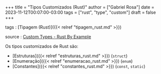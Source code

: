 +++
title = "Tipos Customizados (Rust)"
author = ["Gabriel Rosa"]
date = 2023-11-12T00:07:00-03:00
tags = ["rust", "type", "custom"]
draft = false
+++

tags
: [Tipagem (Rust)]({{< relref "tipagem_rust.md" >}})

source
: [Custom Types - Rust By Example](https://doc.rust-lang.org/rust-by-example/custom_types.html)

Os tipos customizados de Rust são:

-   [Estruturas]({{< relref "estruturas_rust.md" >}}) (`struct`)
-   [Enumeração]({{< relref "enumeracao_rust.md" >}}) (`enum`)
-   [Constantes]({{< relref "constantes_rust.md" >}}) (`const`, `static`)
